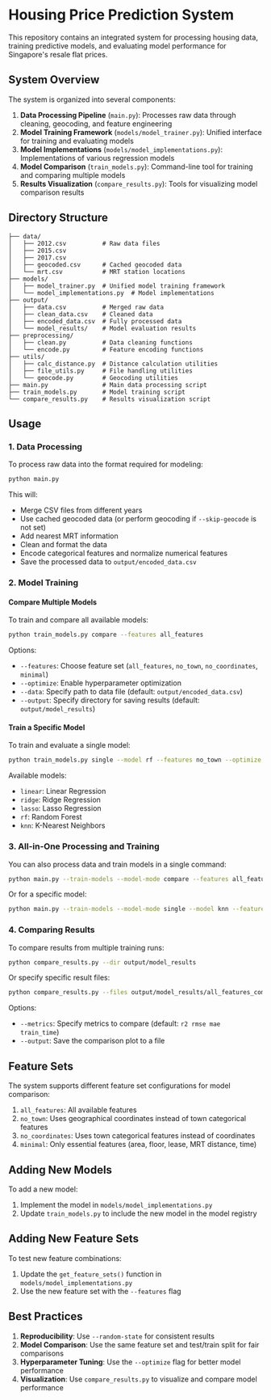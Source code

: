 # Housing Price Prediction System

This repository contains an integrated system for processing housing data, training predictive models, and evaluating model performance for Singapore's resale flat prices.

## System Overview

The system is organized into several components:

1. **Data Processing Pipeline** (`main.py`): Processes raw data through cleaning, geocoding, and feature engineering
2. **Model Training Framework** (`models/model_trainer.py`): Unified interface for training and evaluating models
3. **Model Implementations** (`models/model_implementations.py`): Implementations of various regression models
4. **Model Comparison** (`train_models.py`): Command-line tool for training and comparing multiple models
5. **Results Visualization** (`compare_results.py`): Tools for visualizing model comparison results

## Directory Structure

```
├── data/
│   ├── 2012.csv          # Raw data files
│   ├── 2015.csv
│   ├── 2017.csv
│   ├── geocoded.csv      # Cached geocoded data
│   └── mrt.csv           # MRT station locations
├── models/
│   ├── model_trainer.py  # Unified model training framework
│   └── model_implementations.py  # Model implementations
├── output/
│   ├── data.csv          # Merged raw data
│   ├── clean_data.csv    # Cleaned data
│   ├── encoded_data.csv  # Fully processed data
│   └── model_results/    # Model evaluation results
├── preprocessing/
│   ├── clean.py          # Data cleaning functions
│   └── encode.py         # Feature encoding functions
├── utils/
│   ├── calc_distance.py  # Distance calculation utilities
│   ├── file_utils.py     # File handling utilities
│   └── geocode.py        # Geocoding utilities
├── main.py               # Main data processing script
├── train_models.py       # Model training script
└── compare_results.py    # Results visualization script
```

## Usage

### 1. Data Processing

To process raw data into the format required for modeling:

```bash
python main.py
```

This will:
- Merge CSV files from different years
- Use cached geocoded data (or perform geocoding if `--skip-geocode` is not set)
- Add nearest MRT information
- Clean and format the data
- Encode categorical features and normalize numerical features
- Save the processed data to `output/encoded_data.csv`

### 2. Model Training

#### Compare Multiple Models

To train and compare all available models:

```bash
python train_models.py compare --features all_features
```

Options:
- `--features`: Choose feature set (`all_features`, `no_town`, `no_coordinates`, `minimal`)
- `--optimize`: Enable hyperparameter optimization
- `--data`: Specify path to data file (default: `output/encoded_data.csv`)
- `--output`: Specify directory for saving results (default: `output/model_results`)

#### Train a Specific Model

To train and evaluate a single model:

```bash
python train_models.py single --model rf --features no_town --optimize
```

Available models:
- `linear`: Linear Regression
- `ridge`: Ridge Regression
- `lasso`: Lasso Regression
- `rf`: Random Forest
- `knn`: K-Nearest Neighbors

### 3. All-in-One Processing and Training

You can also process data and train models in a single command:

```bash
python main.py --train-models --model-mode compare --features all_features --optimize
```

Or for a specific model:

```bash
python main.py --train-models --model-mode single --model knn --features no_coordinates
```

### 4. Comparing Results

To compare results from multiple training runs:

```bash
python compare_results.py --dir output/model_results
```

Or specify specific result files:

```bash
python compare_results.py --files output/model_results/all_features_comparison.json output/model_results/no_town_comparison.json
```

Options:
- `--metrics`: Specify metrics to compare (default: `r2 rmse mae train_time`)
- `--output`: Save the comparison plot to a file

## Feature Sets

The system supports different feature set configurations for model comparison:

1. `all_features`: All available features
2. `no_town`: Uses geographical coordinates instead of town categorical features
3. `no_coordinates`: Uses town categorical features instead of coordinates
4. `minimal`: Only essential features (area, floor, lease, MRT distance, time)

## Adding New Models

To add a new model:

1. Implement the model in `models/model_implementations.py`
2. Update `train_models.py` to include the new model in the model registry

## Adding New Feature Sets

To test new feature combinations:

1. Update the `get_feature_sets()` function in `models/model_implementations.py`
2. Use the new feature set with the `--features` flag

## Best Practices

1. **Reproducibility**: Use `--random-state` for consistent results
2. **Model Comparison**: Use the same feature set and test/train split for fair comparisons
3. **Hyperparameter Tuning**: Use the `--optimize` flag for better model performance
4. **Visualization**: Use `compare_results.py` to visualize and compare model performance